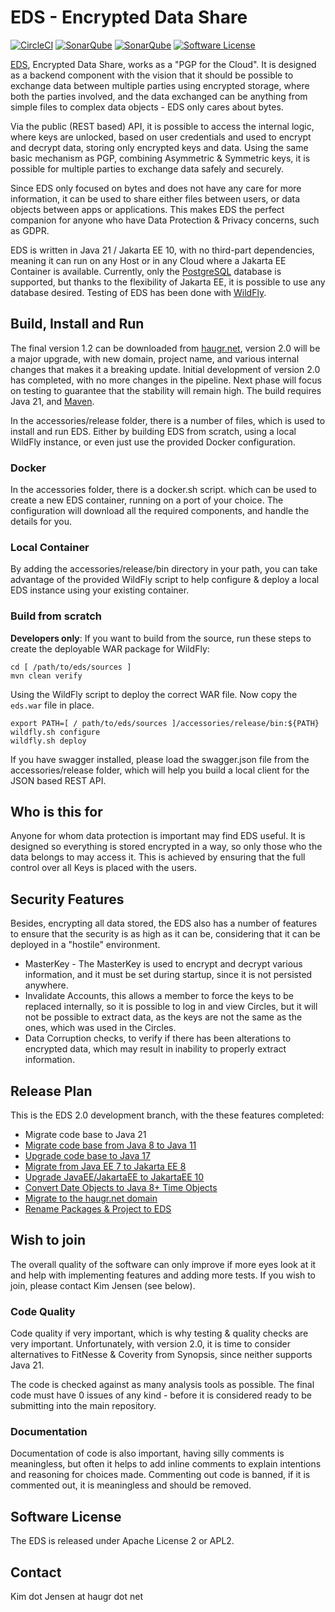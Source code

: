 # EDS - Encrypted Data Share

[![CircleCI](https://circleci.com/gh/HaugrNet/eds.png?style=shield)](https://circleci.com/gh/HaugrNet/eds)
[![SonarQube](https://sonarcloud.io/api/project_badges/measure?project=net.haugr:eds&metric=alert_status)](https://sonarcloud.io/dashboard?id=net.haugr:eds)
[![SonarQube](https://sonarcloud.io/api/project_badges/measure?project=net.haugr:eds&metric=coverage)](https://sonarcloud.io/dashboard?id=net.haugr:eds)
[![Software License](https://img.shields.io/badge/license-Apache+License+2.0-blue.svg)](http://www.apache.org/licenses/LICENSE-2.0)
<!--[![Coverity](https://scan.coverity.com/projects/28136/badge.svg)](https://scan.coverity.com/projects/haugrnet-eds)-->

[EDS](https://haugr.net/), Encrypted Data Share, works as a "PGP for the
Cloud". It is designed as a backend component with the vision that it should be
possible to exchange data between multiple parties using encrypted storage,
where both the parties involved, and the data exchanged can be anything from
simple files to complex data objects - EDS only cares about bytes.

Via the public (REST based) API, it is possible to access the
internal logic, where keys are unlocked, based on user credentials and used to
encrypt and decrypt data, storing only encrypted keys and data. Using the same
basic mechanism as PGP, combining Asymmetric & Symmetric keys, it is possible
for multiple parties to exchange data safely and securely.

Since EDS only focused on bytes and does not have any care for more information,
it can be used to share either files between users, or data objects between apps
or applications. This makes EDS the perfect companion for anyone who have Data
Protection & Privacy concerns, such as GDPR.

EDS is written in Java 21 / Jakarta EE 10, with no third-part dependencies, meaning
it can run on any Host or in any Cloud where a Jakarta EE Container is
available. Currently, only the [PostgreSQL](https://www.postgresql.org/) database
is supported, but thanks to the flexibility of Jakarta EE, it is possible to use any
database desired. Testing of EDS has been done with [WildFly](http://www.wildfly.org/).

## Build, Install and Run

The final version 1.2 can be downloaded from [haugr.net](https://haugr.net/),
version 2.0 will be a major upgrade, with new domain, project name, and various
internal changes that makes it a breaking update. Initial development of version
2.0 has completed, with no more changes in the pipeline. Next phase will focus on
testing to guarantee that the stability will remain high. The build requires Java 21,
and [Maven](https://maven.apache.org/).

In the accessories/release folder, there is a number of files, which is used to
install and run EDS. Either by building EDS from scratch, using a local WildFly
instance, or even just use the provided Docker configuration.

### Docker

In the accessories folder, there is a docker.sh script. which can be used to
create a new EDS container, running on a port of your choice. The configuration
will download all the required components, and handle the details for you.

### Local Container

By adding the accessories/release/bin directory in your path, you can take
advantage of the provided WildFly script to help configure & deploy a local EDS
instance using your existing container.

### Build from scratch

**Developers only**: If you want to build from the source, run these steps to
create the deployable WAR package for WildFly:

```
cd [ /path/to/eds/sources ]
mvn clean verify
```

Using the WildFly script to deploy the correct WAR file.
Now copy the ```eds.war``` file in place.

```
export PATH=[ / path/to/eds/sources ]/accessories/release/bin:${PATH}
wildfly.sh configure
wildfly.sh deploy
```

If you have swagger installed, please load the swagger.json file from the
accessories/release folder, which will help you build a local client for the
JSON based REST API.

## Who is this for

Anyone for whom data protection is important may find EDS useful. It is designed
so everything is stored encrypted in a way, so only those who the data belongs
to may access it. This is achieved by ensuring that the full control over all
Keys is placed with the users.

## Security Features

Besides, encrypting all data stored, the EDS also has a number of features to
ensure that the security is as high as it can be, considering that it can be
deployed in a "hostile" environment.

* MasterKey - The MasterKey is used to encrypt and decrypt various information,
  and it must be set during startup, since it is not persisted anywhere.
* Invalidate Accounts, this allows a member to force the keys to be replaced
  internally, so it is possible to log in and view Circles, but it will not be
  possible to extract data, as the keys are not the same as the ones, which
  was used in the Circles.
* Data Corruption checks, to verify if there has been alterations to encrypted
  data, which may result in inability to properly extract information.

## Release Plan

This is the EDS 2.0 development branch, with the these features completed:

* Migrate code base to Java 21
* [Migrate code base from Java 8 to Java 11](https://github.com/HaugrNet/eds/issues/71)
* [Upgrade code base to Java 17](https://github.com/HaugrNet/eds/issues/82)
* [Migrate from Java EE 7 to Jakarta EE 8](https://github.com/HaugrNet/eds/issues/70)
* [Upgrade JavaEE/JakartaEE to JakartaEE 10](https://github.com/HaugrNet/eds/issues/81)
* [Convert Date Objects to Java 8+ Time Objects](https://github.com/HaugrNet/eds/issues/69)
* [Migrate to the haugr.net domain](https://github.com/HaugrNet/eds/issues/72)
* [Rename Packages & Project to EDS](https://github.com/HaugrNet/eds/issues/80)

## Wish to join

The overall quality of the software can only improve if more eyes look at it and
help with implementing features and adding more tests. If you wish to join,
please contact Kim Jensen (see below).

### Code Quality

Code quality if very important, which is why testing & quality checks are very
important. Unfortunately, with version 2.0, it is time to consider alternatives
to FitNesse & Coverity from Synopsis, since neither supports Java 21.

The code is checked against as many analysis tools as possible. The final
code must have 0 issues of any kind - before it is considered ready to be
submitting into the main repository.

### Documentation

Documentation of code is also important, having silly comments is meaningless,
but often it helps to add inline comments to explain intentions and reasoning
for choices made. Commenting out code is banned, if it is commented out, it
is meaningless and should be removed.

## Software License

The EDS is released under Apache License 2 or APL2.

## Contact

Kim dot Jensen at haugr dot net
